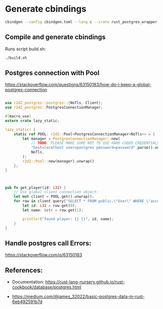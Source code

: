 # Generate cbindings

```bash
cbindgen --config cbindgen.toml --lang c --crate rust_postgres_wrapper --output rust_postgres_wrapper.h
```


## Compile and generate cbindings

Runs script build.sh:

```bash
./build.sh
```

## Postgres connection with Pool

https://stackoverflow.com/questions/63150183/how-do-i-keep-a-global-postgres-connection

```rust

use r2d2_postgres::postgres::{NoTls, Client};
use r2d2_postgres::PostgresConnectionManager;

#[macro_use]
extern crate lazy_static;

lazy_static! {
    static ref POOL: r2d2::Pool<PostgresConnectionManager<NoTls>> = {
        let manager = PostgresConnectionManager::new(
            // TODO: PLEASE MAKE SURE NOT TO USE HARD CODED CREDENTIALS!!!
            "host=localhost user=postgres password=password".parse().unwrap(),
            NoTls,
        );
        r2d2::Pool::new(manager).unwrap()
    };
}



pub fn get_player(id: i32) {
    // Use global client connection object:
    let mut client = POOL.get().unwrap();
    for row in client.query("SELECT * FROM public.\"User\" WHERE \"accountID\"=$1;",&[&id]).unwrap(){
        let id: i32 = row.get(0);
        let name: &str = row.get(1);

        println!("found player: {} {}", id, name);
    }
}
```

## Handle postgres call Errors:

https://stackoverflow.com/q/63150183


## References:

* Documentation: https://rust-lang-nursery.github.io/rust-cookbook/database/postgres.html

* https://medium.com/@james_32022/basic-postgres-data-in-rust-6eb492591b7d